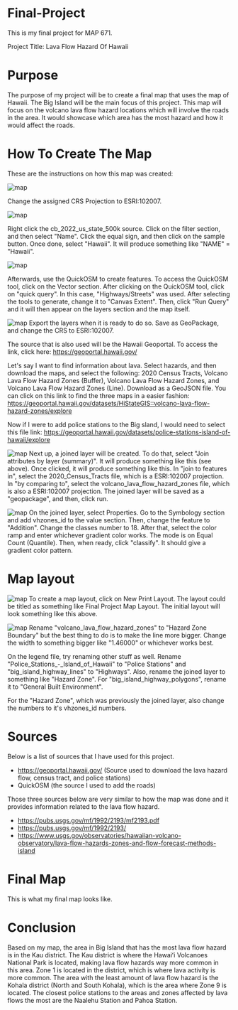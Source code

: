 # Final-Project

This is my final project for MAP 671.

Project Title: Lava Flow Hazard Of Hawaii

# Purpose

The purpose of my project will be to create a final map that uses the map of Hawaii. The Big Island will be the main focus of this project. This map will focus on the volcano lava flow hazard locations which will involve the roads in the area. It would showcase which area has the most hazard and how it would affect the roads.

# How To Create The Map
These are the instructions on how this map was created:

![map](Screenshots/crs_projection.png)

Change the assigned CRS Projection to ESRI:102007. 

![map](Screenshots/filter_hawaii.png)

Right click the cb_2022_us_state_500k source. Click on the filter section, and then select "Name". Click the equal sign, and then click on the sample button. Once done, select "Hawaii". It will produce something like "NAME" = "Hawaii".

![map](Screenshots/QuickOSM.png)

Afterwards, use the QuickOSM to create features. To access the QuickOSM tool, click on the Vector section. After clicking on the QuickOSM tool, click on "quick query".  In this case, "Highways/Streets" was used. After selecting the tools to generate, change it to "Canvas Extent". Then, click "Run Query" and it will then appear on the layers section and the map itself.

![map](Screenshots/export_layers.png)
Export the layers when it is ready to do so. Save as GeoPackage, and change the CRS to ESRI:102007.

The source that is also used will be the Hawaii Geoportal. To access the link, click here: https://geoportal.hawaii.gov/

Let's say I want to find information about lava. Select hazards, and then download the maps, and select the following: 2020 Census Tracts, Volcano Lava Flow Hazard Zones (Buffer), Volcano Lava Flow Hazard Zones, and Volcano Lava Flow Hazard Zones (Line). Download as a GeoJSON file. You can click on this link to find the three maps in a easier fashion: https://geoportal.hawaii.gov/datasets/HiStateGIS::volcano-lava-flow-hazard-zones/explore

Now if I were to add police stations to the Big sland, I would need to select this file link: https://geoportal.hawaii.gov/datasets/police-stations-island-of-hawaii/explore

![map](Screenshots/Join_attributes_by_location_summary.png)
Next up, a joined layer will be created. To do that, select "Join attributes by layer (summary)". It will produce something like this (see above). Once clicked, it will produce something like this. In "join to features in", select the 2020_Census_Tracts file, which is a ESRI:102007 projection. In "by comparing to", select the volcano_lava_flow_hazard_zones file, which is also a ESRI:102007 projection. The joined layer will be saved as a "geopackage", and then, click run.

![map](Screenshots/symbology.png)
On the joined layer, select Properties. Go to the Symbology section and add vhzones_id to the value section. Then, change the feature to "Addition". Change the classes number to 18. After that, select the color ramp and enter whichever gradient color works. The mode is on Equal Count (Quantile). Then, when ready, click "classify". It should give a gradient color pattern.

# Map layout
![map](Screenshots/Final_Project_Map_Layout_progress.png)
To create a map layout, click on New Print Layout. The layout could be titled as something like Final Project Map Layout. The initial layout will look something like this above.

![map](Screenshots/width_change.png)
Rename "volcano_lava_flow_hazard_zones" to "Hazard Zone Boundary" but the best thing to do is to make the line more bigger. Change the width to something bigger like "1.46000" or whichever works best.

On the legend file, try renaming other stuff as well. Rename "Police_Stations_-_Island_of_Hawaii" to "Police Stations" and "big_island_highway_lines" to "Highways". Also, rename the joined layer to something like "Hazard Zone". For "big_island_highway_polygons", rename it to "General Built Environment". 

For the "Hazard Zone", which was previously the joined layer, also change the numbers to it's vhzones_id numbers.

# Sources
Below is a list of sources that I have used for this project.
* https://geoportal.hawaii.gov/ (Source used to download the lava hazard flow, census tract, and police stations)
* QuickOSM (the source I used to add the roads)

Those three sources below are very similar to how the map was done and it provides information related to the lava flow hazard.
* https://pubs.usgs.gov/mf/1992/2193/mf2193.pdf
* https://pubs.usgs.gov/mf/1992/2193/
* https://www.usgs.gov/observatories/hawaiian-volcano-observatory/lava-flow-hazards-zones-and-flow-forecast-methods-island

# Final Map
This is what my final map looks like.
# Conclusion
Based on my map, the area in Big Island that has the most lava flow hazard is in the Kau district. The Kau district is where the Hawaiʻi Volcanoes National Park is located, making lava flow hazards way more common in this area. Zone 1 is located in the district, which is where lava activity is more common. The area with the least amount of lava flow hazard is the Kohala district (North and South Kohala), which is the area where Zone 9 is located. The closest police stations to the areas and zones affected by lava flows the most are the Naalehu Station and Pahoa Station.